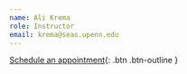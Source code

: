 ```yaml
---
name: Ali Krema
role: Instructor
email: krema@seas.upenn.edu
---
```


[Schedule an appointment](#){: .btn .btn-outline }
